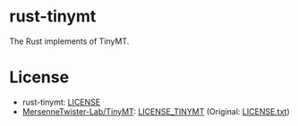 # rust-tinymt
The Rust implements of TinyMT.

# License
- rust-tinymt: [LICENSE](https://raw.githubusercontent.com/mizdra/rust-tinymt/master/LICENSE)
- [MersenneTwister-Lab/TinyMT](https://github.com/MersenneTwister-Lab/TinyMT): [LICENSE_TINYMT](https://raw.githubusercontent.com/mizdra/rust-tinymt/master/LICENSE_TINYMT) (Original: [LICENSE.txt](https://raw.githubusercontent.com/MersenneTwister-Lab/TinyMT/master/LICENSE.txt))
